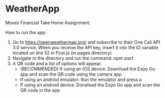 # WeatherApp
Moves Financial Take Home Assignment.

How to run the app: 
1. Go to https://openweathermap.org/ and subscribe to their One Call API 3.0 service. When you receive the API key, insert it into the ID variable located on line 52 in First.js (in pages directory)
2. Navigate to the directory and run the command: npm start
3. A QR code and a list of options will appear.
      - (RECOMMENDED) If using an IOS device: Download the Expo Go app and scan the QR code using the camera app
      - If using an android emulator: Run the emulator and press a    
      - If using an android device: Donaload the Expo Go app and scan the QR code in the app

